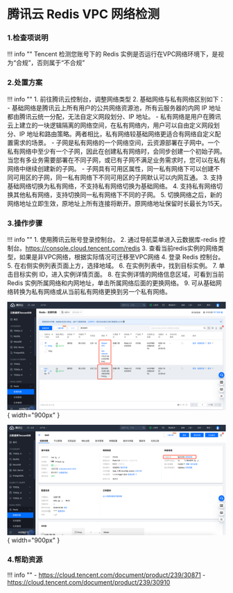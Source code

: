 # 腾讯云 Redis VPC 网络检测

### 1.检查项说明
!!! info ""
    Tencent  检测您账号下的 Redis 实例是否运行在VPC网络环境下，是视为“合规”，否则属于“不合规”

### 2.处置方案
!!! info ""
    1. 前往腾讯云控制台，调整网络类型
    2. 基础网络与私有网络区别如下：
        - 基础网络是腾讯云上所有用户的公共网络资源池，所有云服务器的内网 IP 地址都由腾讯云统一分配，无法自定义网段划分、IP 地址。
        - 私有网络是用户在腾讯云上建立的一块逻辑隔离的网络空间，在私有网络内，用户可以自由定义网段划分、IP 地址和路由策略。两者相比，私有网络较基础网络更适合有网络自定义配置需求的场景。
        - 子网是私有网络的一个网络空间，云资源部署在子网中。一个私有网络中至少有一个子网，因此在创建私有网络时，会同步创建一个初始子网。当您有多业务需要部署在不同子网，或已有子网不满足业务需求时，您可以在私有网络中继续创建新的子网。
        - 子网具有可用区属性，同一私有网络下可以创建不同可用区的子网，同一私有网络下不同可用区的子网默认可以内网互通。
    3. 支持基础网络切换为私有网络，不支持私有网络切换为基础网络。
    4. 支持私有网络切换其他私有网络，支持切换同一私有网络下不同的子网。
    5. 切换网络之后，新的网络地址立即生效，原地址上所有连接将断开。原网络地址保留时长最长为15天。

### 3.操作步骤
!!! info ""
    1. 使用腾讯云账号登录控制台。
    2. 通过导航菜单进入云数据库-redis 控制台。https://console.cloud.tencent.com/redis
    3. 查看当前redis实例的网络类型，如果是非VPC网络，根据实际情况可迁移至VPC网络
    4. 登录 Redis 控制台。
    5. 在右侧实例列表页面上方，选择地域。
    6. 在实例列表中，找到目标实例。
    7. 单击目标实例 ID，进入实例详情页面。
    8. 在实例详情的网络信息区域，可看到当前 Redis 实例所属网络和内网地址，单击所属网络后面的更换网络。
    9. 可从基础网络转换为私有网络或从当前私有网络更换到另一个私有网络。

![处置方案-查看当前网络类型](../../img/suggest/tencent/redis-network-type.png){ width="900px" }

![处置方案-修改redis网络类型](../../img/suggest/tencent/redis-change-network.png){ width="900px" }

### 4.帮助资源
!!! info ""
    - https://cloud.tencent.com/document/product/239/30871
    - https://cloud.tencent.com/document/product/239/30910
    